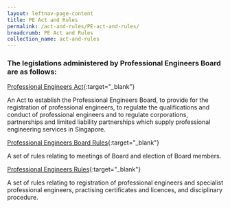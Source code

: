```yaml
---
layout: leftnav-page-content
title: PE Act and Rules
permalink: /act-and-rules/PE-act-and-rules/
breadcrumb: PE Act and Rules
collection_name: act-and-rules
---
```


### **The legislations administered by Professional Engineers Board are as follows:**

[Professional Engineers Act](https://sso.agc.gov.sg/Act/PEA1991){:target="_blank"}

An Act to establish the Professional Engineers Board, to provide for the registration of professional engineers, to regulate the qualifications and conduct of professional engineers and to regulate corporations, partnerships and limited liability partnerships which supply professional engineering services in Singapore.

[Professional Engineers Board Rules](https://sso.agc.gov.sg/SL/PEA1991-R2?DocDate=20051201&ValidDate=20051201&ProvIds=){:target="_blank"}

A set of rules relating to meetings of Board and election of Board members.


[Professional Engineers Rules](https://sso.agc.gov.sg/SL/PEA1991-R1?DocDate=20180112){:target="_blank"}

A set of rules relating to registration of professional engineers and specialist professional engineers, practising certificates and licences, and disciplinary procedure.